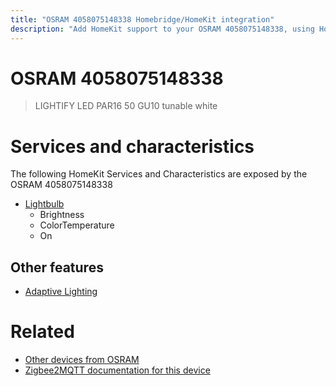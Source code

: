 ```yaml
---
title: "OSRAM 4058075148338 Homebridge/HomeKit integration"
description: "Add HomeKit support to your OSRAM 4058075148338, using Homebridge, Zigbee2MQTT and homebridge-z2m."
---
```

<!---
This file has been GENERATED using src/docgen/docgen.ts
DO NOT EDIT THIS FILE MANUALLY!
-->
# OSRAM 4058075148338
> LIGHTIFY LED PAR16 50 GU10 tunable white


# Services and characteristics
The following HomeKit Services and Characteristics are exposed by
the OSRAM 4058075148338

* [Lightbulb](../../light.md)
  * Brightness
  * ColorTemperature
  * On


## Other features
* [Adaptive Lighting](../../light.md)


# Related
* [Other devices from OSRAM](../index.md#osram)
* [Zigbee2MQTT documentation for this device](https://www.zigbee2mqtt.io/devices/4058075148338.html)